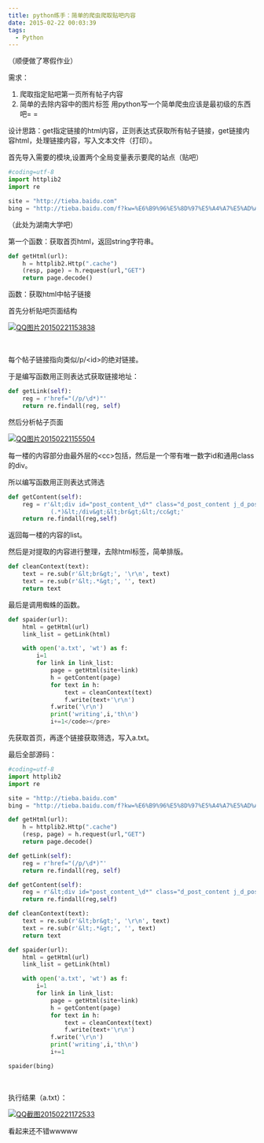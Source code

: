 ```yaml
---
title: python练手：简单的爬虫爬取贴吧内容
date: 2015-02-22 00:03:39
tags:
  - Python
---
```


（顺便做了寒假作业）

需求：

1.  爬取指定贴吧第一页所有帖子内容
2.  简单的去除内容中的图片标签
用python写一个简单爬虫应该是最初级的东西吧= =

设计思路：get指定链接的html内容，正则表达式获取所有帖子链接，get链接内容html，处理链接内容，写入文本文件（打印）。

首先导入需要的模块,设置两个全局变量表示要爬的站点（贴吧）

```python
#coding=utf-8
import httplib2
import re

site = "http://tieba.baidu.com"
bing = "http://tieba.baidu.com/f?kw=%E6%B9%96%E5%8D%97%E5%A4%A7%E5%AD%A6&amp;fr=index&amp;fp=0&amp;ie=utf-8"
```
  
（此处为湖南大学吧）

<!--more-->

第一个函数：获取首页html，返回string字符串。

```python
def getHtml(url):
    h = httplib2.Http(".cache")
    (resp, page) = h.request(url,"GET")
    return page.decode()
```

函数：获取html中帖子链接

首先分析贴吧页面结构

[![QQ图片20150221153838](http://blogr.hcyue.ml/wp-content/uploads/2015/02/QQ图片20150221153838-1024x348.png)](http://blogr.hcyue.ml/wp-content/uploads/2015/02/QQ图片20150221153838.png)

&nbsp;

每个帖子链接指向类似/p/&lt;id&gt;的绝对链接。

于是编写函数用正则表达式获取链接地址：

```python
def getLink(self):
    reg = r'href="(/p/\d*)"'
    return re.findall(reg, self)
```

然后分析帖子页面

[![QQ图片20150221155504](http://blogr.hcyue.ml/wp-content/uploads/2015/02/QQ图片20150221155504-1024x460.png)](http://blogr.hcyue.ml/wp-content/uploads/2015/02/QQ图片20150221155504.png)

每一楼的内容部分由最外层的&lt;cc&gt;包括，然后是一个带有唯一数字id和通用class的div。

所以编写函数用正则表达式筛选

```python
def getContent(self):
    reg = r'&lt;div id="post_content_\d*" class="d_post_content j_d_post_content "&gt;\
            (.*)&lt;/div&gt;&lt;br&gt;&lt;/cc&gt;'
    return re.findall(reg,self)
```

返回每一楼的内容的list。

然后是对提取的内容进行整理，去除html标签，简单排版。

```python
def cleanContext(text):
    text = re.sub(r'&lt;br&gt;', '\r\n', text)
    text = re.sub(r'&lt;.*&gt;', '', text)
    return text
```

最后是调用蜘蛛的函数。

```python
def spaider(url):
    html = getHtml(url)
    link_list = getLink(html)

    with open('a.txt', 'wt') as f:
        i=1
        for link in link_list:
            page = getHtml(site+link)
            h = getContent(page)
            for text in h:
                text = cleanContext(text)
                f.write(text+'\r\n')
            f.write('\r\n')
            print('writing',i,'th\n')
            i+=1</code></pre>
```

先获取首页，再逐个链接获取筛选，写入a.txt。

最后全部源码：

```python
#coding=utf-8
import httplib2
import re

site = "http://tieba.baidu.com"
bing = "http://tieba.baidu.com/f?kw=%E6%B9%96%E5%8D%97%E5%A4%A7%E5%AD%A6&amp;fr=index&amp;fp=0&amp;ie=utf-8"

def getHtml(url):
    h = httplib2.Http(".cache")
    (resp, page) = h.request(url,"GET")
    return page.decode()

def getLink(self):
    reg = r'href="(/p/\d*)"'
    return re.findall(reg, self)

def getContent(self):
    reg = r'&lt;div id="post_content_\d*" class="d_post_content j_d_post_content "&gt;(.*)&lt;/div&gt;&lt;br&gt;&lt;/cc&gt;'
    return re.findall(reg,self)

def cleanContext(text):
    text = re.sub(r'&lt;br&gt;', '\r\n', text)
    text = re.sub(r'&lt;.*&gt;', '', text)
    return text

def spaider(url):
    html = getHtml(url)
    link_list = getLink(html)

    with open('a.txt', 'wt') as f:
        i=1
        for link in link_list:
            page = getHtml(site+link)
            h = getContent(page)
            for text in h:
                text = cleanContext(text)
                f.write(text+'\r\n')
            f.write('\r\n')
            print('writing',i,'th\n')
            i+=1

spaider(bing)
```
&nbsp;

执行结果（a.txt）：

[![QQ截图20150221172533](http://blogr.hcyue.ml/wp-content/uploads/2015/02/QQ截图20150221172533.jpg)](http://blogr.hcyue.ml/wp-content/uploads/2015/02/QQ截图20150221172533.jpg)

看起来还不错wwwww

&nbsp;